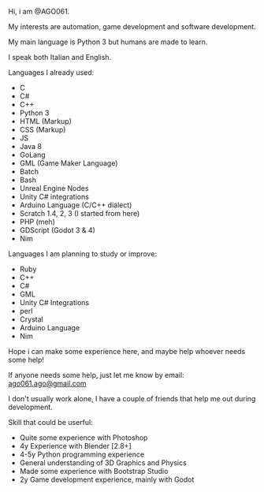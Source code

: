 Hi, i am @AGO061.

My interests are automation, game development and software development.

My main language is Python 3 but humans are made to learn.

I speak both Italian and English.

Languages I already used:
- C
- C#
- C++
- Python 3
- HTML (Markup)
- CSS (Markup)
- JS
- Java 8
- GoLang
- GML (Game Maker Language)
- Batch
- Bash
- Unreal Engine Nodes
- Unity C# integrations
- Arduino Language (C/C++ dialect)
- Scratch 1.4, 2, 3 (I started from here)
- PHP (meh)
- GDScript (Godot 3 & 4)
- Nim


Languages I am planning to study or improve:
- Ruby
- C++
- C#
- GML
- Unity C# Integrations
- perl
- Crystal
- Arduino Language
- Nim



Hope i can make some experience here, and maybe help whoever needs some help!

If anyone needs some help, just let me know by email: ago061.ago@gmail.com

I don't usually work alone, I have a couple of friends that help me out during development.

Skill that could be userful:
- Quite some experience with Photoshop
- 4y Experience with Blender [2.8+]
- 4-5y Python programming experience
- General understanding of 3D Graphics and Physics
- Made some experience with Bootstrap Studio
- 2y Game development experience, mainly with Godot
<!---
AGO061/AGO061 is a ✨ special ✨ repository because its `README.md` (this file) appears on your GitHub profile.
You can click the Preview link to take a look at your changes.
--->
